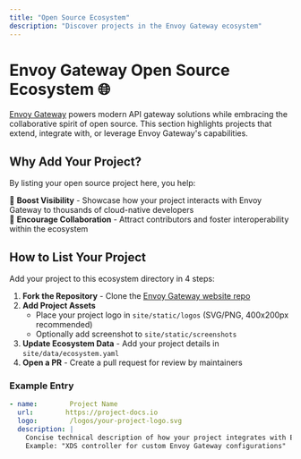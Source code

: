 ```yaml
---
title: "Open Source Ecosystem"
description: "Discover projects in the Envoy Gateway ecosystem"
---
```


# Envoy Gateway Open Source Ecosystem 🌐

[Envoy Gateway](https://gateway.envoyproxy.io) powers modern API gateway solutions while embracing the collaborative spirit of open source. This section highlights projects that extend, integrate with, or leverage Envoy Gateway's capabilities.

## Why Add Your Project?
By listing your open source project here, you help:

🌱 **Boost Visibility** - Showcase how your project interacts with Envoy Gateway to thousands of cloud-native developers  
🤝 **Encourage Collaboration** - Attract contributors and foster interoperability within the ecosystem  

## How to List Your Project
Add your project to this ecosystem directory in 4 steps:

1. **Fork the Repository** - Clone the [Envoy Gateway website repo](https://github.com/envoyproxy/gateway)
2. **Add Project Assets** 
   - Place your project logo in `site/static/logos` (SVG/PNG, 400x200px recommended)
   - Optionally add screenshot to `site/static/screenshots`
3. **Update Ecosystem Data** - Add your project details in `site/data/ecosystem.yaml`
4. **Open a PR** - Create a pull request for review by maintainers

### Example Entry

```yaml
- name:        Project Name
  url:        https://project-docs.io
  logo:        /logos/your-project-logo.svg
  description: |
    Concise technical description of how your project integrates with Envoy Gateway.
    Example: "XDS controller for custom Envoy Gateway configurations"
```
